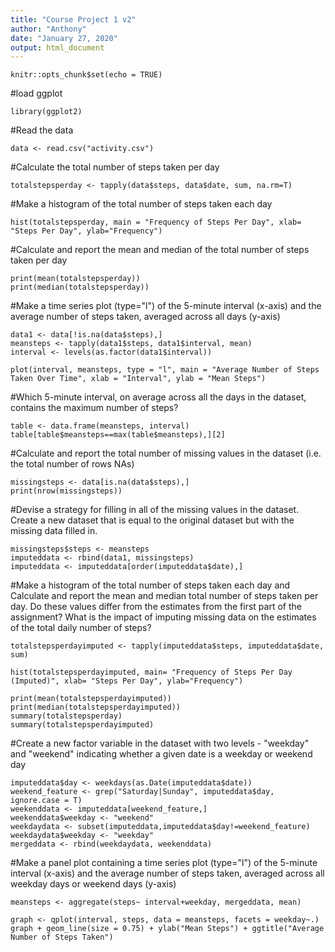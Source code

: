 ```yaml
---
title: "Course Project 1 v2"
author: "Anthony"
date: "January 27, 2020"
output: html_document
---
```


```{r setup, include=FALSE}
knitr::opts_chunk$set(echo = TRUE)
```

#load ggplot
```{r}
library(ggplot2)
```

#Read the data
```{r}
data <- read.csv("activity.csv")
```

#Calculate the total number of steps taken per day
```{r}
totalstepsperday <- tapply(data$steps, data$date, sum, na.rm=T)
```

#Make a histogram of the total number of steps taken each day
```{r}
hist(totalstepsperday, main = "Frequency of Steps Per Day", xlab= "Steps Per Day", ylab="Frequency")
```

#Calculate and report the mean and median of the total number of steps taken per day
```{r}
print(mean(totalstepsperday))
print(median(totalstepsperday))
```

#Make a time series plot (type="l") of the 5-minute interval (x-axis) and the average number of steps taken, averaged across all days (y-axis)
```{r}
data1 <- data[!is.na(data$steps),]
meansteps <- tapply(data1$steps, data1$interval, mean)
interval <- levels(as.factor(data1$interval))
```
```{r}
plot(interval, meansteps, type = "l", main = "Average Number of Steps Taken Over Time", xlab = "Interval", ylab = "Mean Steps")
```

#Which 5-minute interval, on average across all the days in the dataset, contains the maximum number of steps?
```{r}
table <- data.frame(meansteps, interval)
table[table$meansteps==max(table$meansteps),][2]
```

#Calculate and report the total number of missing values in the dataset (i.e. the total number of rows NAs)
```{r}
missingsteps <- data[is.na(data$steps),]
print(nrow(missingsteps))
```

#Devise a strategy for filling in all of the missing values in the dataset. Create a new dataset that is equal to the original dataset but with the missing data filled in.
```{r}
missingsteps$steps <- meansteps
imputeddata <- rbind(data1, missingsteps)
imputeddata <- imputeddata[order(imputeddata$date),]
```

#Make a histogram of the total number of steps taken each day and Calculate and report the mean and median total number of steps taken per day. Do these values differ from the estimates from the first part of the assignment? What is the impact of imputing missing data on the estimates of the total daily number of steps?
```{r}
totalstepsperdayimputed <- tapply(imputeddata$steps, imputeddata$date, sum)
```
```{r}
hist(totalstepsperdayimputed, main= "Frequency of Steps Per Day (Imputed)", xlab= "Steps Per Day", ylab="Frequency")
```
```{r}
print(mean(totalstepsperdayimputed))
print(median(totalstepsperdayimputed))
summary(totalstepsperday)
summary(totalstepsperdayimputed)
```

#Create a new factor variable in the dataset with two levels - "weekday" and "weekend" indicating whether a given date is a weekday or weekend day
```{r}
imputeddata$day <- weekdays(as.Date(imputeddata$date))
weekend_feature <- grep("Saturday|Sunday", imputeddata$day, ignore.case = T)
weekenddata <- imputeddata[weekend_feature,]
weekenddata$weekday <- "weekend"
weekdaydata <- subset(imputeddata,imputeddata$day!=weekend_feature)
weekdaydata$weekday <- "weekday"
mergeddata <- rbind(weekdaydata, weekenddata)
```

#Make a panel plot containing a time series plot (type="l") of the 5-minute interval (x-axis) and the average number of steps taken, averaged across all weekday days or weekend days (y-axis)
```{r}
meansteps <- aggregate(steps~ interval+weekday, mergeddata, mean)
```
```{r}
graph <- qplot(interval, steps, data = meansteps, facets = weekday~.)
graph + geom_line(size = 0.75) + ylab("Mean Steps") + ggtitle("Average Number of Steps Taken")
```